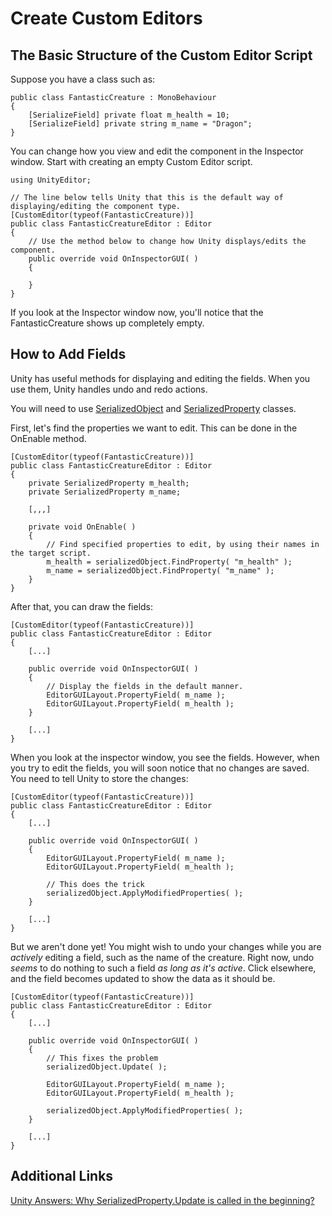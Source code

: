 # Create Custom Editors
## The Basic Structure of the Custom Editor Script
Suppose you have a class such as:

```
public class FantasticCreature : MonoBehaviour
{
    [SerializeField] private float m_health = 10;
    [SerializeField] private string m_name = "Dragon";
}
```

You can change how you view and edit the component in the Inspector window. Start with creating an empty Custom Editor script.
```
using UnityEditor;

// The line below tells Unity that this is the default way of displaying/editing the component type.
[CustomEditor(typeof(FantasticCreature))]
public class FantasticCreatureEditor : Editor
{
    // Use the method below to change how Unity displays/edits the component.
    public override void OnInspectorGUI( )
    {
        
    }
}
```

If you look at the Inspector window now, you'll notice that the FantasticCreature shows up completely empty.

## How to Add Fields
Unity has useful methods for displaying and editing the fields. When you use them, Unity handles undo and redo actions.

You will need to use [SerializedObject](https://docs.unity3d.com/ScriptReference/SerializedObject.html) and [SerializedProperty](https://docs.unity3d.com/ScriptReference/SerializedProperty.html) classes.

First, let's find the properties we want to edit. This can be done in the OnEnable method.

```
[CustomEditor(typeof(FantasticCreature))]
public class FantasticCreatureEditor : Editor
{
    private SerializedProperty m_health;
    private SerializedProperty m_name;

    [,,,]

    private void OnEnable( )
    {
        // Find specified properties to edit, by using their names in the target script.
        m_health = serializedObject.FindProperty( "m_health" );
        m_name = serializedObject.FindProperty( "m_name" );
    }
}
```

After that, you can draw the fields:

```
[CustomEditor(typeof(FantasticCreature))]
public class FantasticCreatureEditor : Editor
{
    [...]

    public override void OnInspectorGUI( )
    {
        // Display the fields in the default manner.
        EditorGUILayout.PropertyField( m_name );
        EditorGUILayout.PropertyField( m_health );
    }

    [...]
}
```

When you look at the inspector window, you see the fields. However, when you try to edit the fields, you will soon notice that no changes are saved. You need to tell Unity to store the changes:

```
[CustomEditor(typeof(FantasticCreature))]
public class FantasticCreatureEditor : Editor
{
    [...]

    public override void OnInspectorGUI( )
    {
        EditorGUILayout.PropertyField( m_name );
        EditorGUILayout.PropertyField( m_health );

        // This does the trick
        serializedObject.ApplyModifiedProperties( );
    }

    [...]
}
```

But we aren't done yet! You might wish to undo your changes while you are _actively_ editing a field, such as the name of the creature. Right now, undo _seems_ to do nothing to such a field _as long as it's active_. Click elsewhere, and the field becomes updated to show the data as it should be.

```
[CustomEditor(typeof(FantasticCreature))]
public class FantasticCreatureEditor : Editor
{
    [...]

    public override void OnInspectorGUI( )
    {
        // This fixes the problem
        serializedObject.Update( );

        EditorGUILayout.PropertyField( m_name );
        EditorGUILayout.PropertyField( m_health );

        serializedObject.ApplyModifiedProperties( );
    }

    [...]
}
```

## Additional Links
[Unity Answers: Why SerializedProperty.Update is called in the beginning?](https://answers.unity.com/questions/1455633/why-serializedpropertyupdate-is-called-in-the-begi.html)